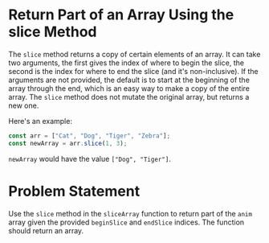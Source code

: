 # Return Part of an Array Using the slice Method
The ```slice``` method returns a copy of certain elements of an array. It can take two arguments, the first gives the index of where to begin the slice, the second is the index for where to end the slice (and it's non-inclusive). If the arguments are not provided, the default is to start at the beginning of the array through the end, which is an easy way to make a copy of the entire array. The ```slice``` method does not mutate the original array, but returns a new one.

Here's an example:
```javascript
const arr = ["Cat", "Dog", "Tiger", "Zebra"];
const newArray = arr.slice(1, 3);
```
```newArray``` would have the value ```["Dog", "Tiger"]```.

# Problem Statement
Use the ```slice``` method in the ```sliceArray``` function to return part of the ```anim``` array given the provided ```beginSlice``` and ```endSlice``` indices. The function should return an array.
